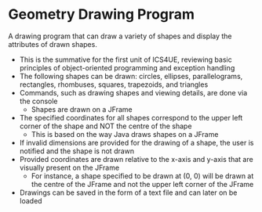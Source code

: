 # Geometry Drawing Program
A drawing program that can draw a variety of shapes and display the attributes of drawn shapes.
* This is the summative for the first unit of ICS4UE, reviewing basic principles of object-oriented programming and exception handling
* The following shapes can be drawn: circles, ellipses, parallelograms, rectangles, rhombuses, squares, trapezoids, and triangles
* Commands, such as drawing shapes and viewing details, are done via the console
    * Shapes are drawn on a JFrame
* The specified coordinates for all shapes correspond to the upper left corner of the shape and NOT the centre of the shape
    * This is based on the way Java draws shapes on a JFrame
* If invalid dimensions are provided for the drawing of a shape, the user is notified and the shape is not drawn
* Provided coordinates are drawn relative to the x-axis and y-axis that are visually present on the JFrame
    * For instance, a shape specified to be drawn at (0, 0) will be drawn at the centre of the JFrame and not the upper left corner of the JFrame
* Drawings can be saved in the form of a text file and can later on be loaded